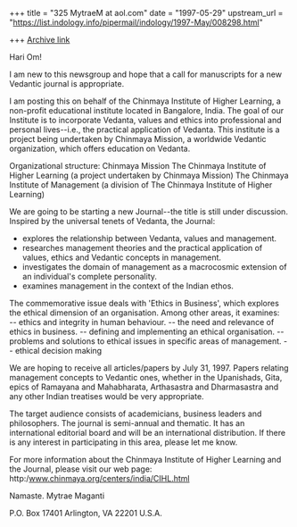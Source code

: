 +++
title = "325 MytraeM at aol.com"
date = "1997-05-29"
upstream_url = "https://list.indology.info/pipermail/indology/1997-May/008298.html"

+++
[Archive link](https://list.indology.info/pipermail/indology/1997-May/008298.html)

Hari Om!

I am new to this newsgroup and hope that a call for manuscripts for a new
Vedantic journal is appropriate.

I am posting this on behalf of the Chinmaya Institute of Higher Learning, a
non-profit educational institute located in Bangalore, India. The goal of our
Institute is to incorporate Vedanta, values and ethics into professional and
personal lives--i.e., the practical application of Vedanta. This institute is
a project being undertaken by Chinmaya Mission, a worldwide Vedantic
organization, which offers education on Vedanta.

Organizational structure:
Chinmaya Mission
   The Chinmaya Institute of Higher Learning (a project undertaken by
Chinmaya Mission)
        The Chinmaya Institute of Management (a division of The Chinmaya
Institute of Higher Learning)

We are going to be starting a new Journal--the title is still under
discussion. Inspired by the universal tenets of Vedanta, the Journal:
- explores the relationship between Vedanta, values and management.
- researches management theories and the practical application of values,
ethics and Vedantic concepts in management.
- investigates the domain of management as a macrocosmic extension of an
individual's complete personality.
- examines management in the context of the Indian ethos. 

The commemorative issue deals with 'Ethics in Business', which explores the
ethical dimension of an organisation. Among other areas, it examines:  
   -- ethics and integrity in human behaviour. 
   -- the need and relevance of ethics in business. 
   -- defining and implementing an ethical organisation. 
   -- problems and solutions to ethical issues in specific areas of
management. 
   -- ethical decision making 

We are hoping to receive all articles/papers by July 31, 1997. Papers
relating management concepts to Vedantic ones, whether in the Upanishads,
Gita, epics of Ramayana and Mahabharata, Arthasastra and Dharmasastra and any
other Indian treatises would be very appropriate. 

The target audience consists of academicians, business leaders and
philosophers. The journal is semi-annual and thematic. It has an
international editorial board and will be an international distribution. If
there is any interest in participating in this area, please let me know.

For more information about the Chinmaya Institute of Higher Learning and the
Journal, please visit our web page:
http:/www.chinmaya.org/centers/india/CIHL.html

Namaste.
Mytrae Maganti

P.O. Box 17401
Arlington, VA 22201
U.S.A.




